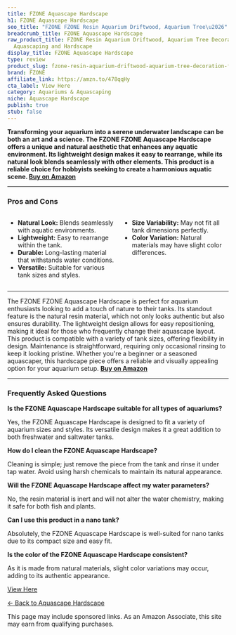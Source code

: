 ```yaml
---
title: FZONE Aquascape Hardscape
h1: FZONE Aquascape Hardscape
seo_title: "FZONE FZONE Resin Aquarium Driftwood, Aquarium Tree\u2026"
breadcrumb_title: FZONE Aquascape Hardscape
raw_product_title: FZONE Resin Aquarium Driftwood, Aquarium Tree Decoration for Nano
  Aquascaping and Hardscape
display_title: FZONE Aquascape Hardscape
type: review
product_slug: fzone-resin-aquarium-driftwood-aquarium-tree-decoration-for-nano-aquasc-474b8ffc
brand: FZONE
affiliate_link: https://amzn.to/478qqHy
cta_label: View Here
category: Aquariums & Aquascaping
niche: Aquascape Hardscape
publish: true
stub: false
---
```


<div id="intro" class="full-width">
  <p><strong>Transforming your aquarium into a serene underwater landscape can be both an art and a science. The FZONE FZONE Aquascape Hardscape offers a unique and natural aesthetic that enhances any aquatic environment. Its lightweight design makes it easy to rearrange, while its natural look blends seamlessly with other elements. This product is a reliable choice for hobbyists seeking to create a harmonious aquatic scene. <a href="https://amzn.to/478qqHy" rel="nofollow sponsored noopener" target="_blank"><strong>Buy on Amazon</strong></a></strong></p>
</div>

<hr />
<h3 id="pros-cons">Pros and Cons</h3>
<div class="pc-grid" style="display:grid;grid-template-columns:1fr 1fr;gap:16px;">
  <ul>
    <li><strong>Natural Look:</strong> Blends seamlessly with aquatic environments.</li>
    <li><strong>Lightweight:</strong> Easy to rearrange within the tank.</li>
    <li><strong>Durable:</strong> Long-lasting material that withstands water conditions.</li>
    <li><strong>Versatile:</strong> Suitable for various tank sizes and styles.</li>
  </ul>
  <ul>
    <li><strong>Size Variability:</strong> May not fit all tank dimensions perfectly.</li>
    <li><strong>Color Variation:</strong> Natural materials may have slight color differences.</li>
  </ul>
</div>
<hr />

<div class="full-width">
  <p>The FZONE FZONE Aquascape Hardscape is perfect for aquarium enthusiasts looking to add a touch of nature to their tanks. Its standout feature is the natural resin material, which not only looks authentic but also ensures durability. The lightweight design allows for easy repositioning, making it ideal for those who frequently change their aquascape layout. This product is compatible with a variety of tank sizes, offering flexibility in design. Maintenance is straightforward, requiring only occasional rinsing to keep it looking pristine. Whether you're a beginner or a seasoned aquascaper, this hardscape piece offers a reliable and visually appealing option for your aquarium setup. <a href="https://amzn.to/478qqHy" rel="nofollow sponsored noopener" target="_blank"><strong>Buy on Amazon</strong></a></p>
</div>

<hr />
<h3 id="faqs">Frequently Asked Questions</h3>

<p><strong>Is the FZONE Aquascape Hardscape suitable for all types of aquariums?</strong></p>
<p>Yes, the FZONE Aquascape Hardscape is designed to fit a variety of aquarium sizes and styles. Its versatile design makes it a great addition to both freshwater and saltwater tanks.</p>

<p><strong>How do I clean the FZONE Aquascape Hardscape?</strong></p>
<p>Cleaning is simple; just remove the piece from the tank and rinse it under tap water. Avoid using harsh chemicals to maintain its natural appearance.</p>

<p><strong>Will the FZONE Aquascape Hardscape affect my water parameters?</strong></p>
<p>No, the resin material is inert and will not alter the water chemistry, making it safe for both fish and plants.</p>

<p><strong>Can I use this product in a nano tank?</strong></p>
<p>Absolutely, the FZONE Aquascape Hardscape is well-suited for nano tanks due to its compact size and easy fit.</p>

<p><strong>Is the color of the FZONE Aquascape Hardscape consistent?</strong></p>
<p>As it is made from natural materials, slight color variations may occur, adding to its authentic appearance.</p>
<p><a class="btn" href="https://amzn.to/478qqHy" target="_blank" rel="nofollow sponsored noopener">View Here</a></p>
<p><a href="/roundups/aquariums-aquascaping/aquascape-hardscape/">← Back to Aquascape Hardscape</a></p>
<aside class="disclosure">This page may include sponsored links. As an Amazon Associate, this site may earn from qualifying purchases.</aside>

